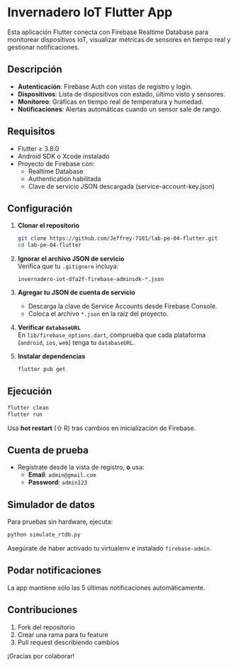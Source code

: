 # Invernadero IoT Flutter App

Esta aplicación Flutter conecta con Firebase Realtime Database para monitorear dispositivos IoT, visualizar métricas de sensores en tiempo real y gestionar notificaciones.

## Descripción

- **Autenticación**: Firebase Auth con vistas de registro y login.
- **Dispositivos**: Lista de dispositivos con estado, último visto y sensores.
- **Monitoreo**: Gráficas en tiempo real de temperatura y humedad.
- **Notificaciones**: Alertas automáticas cuando un sensor sale de rango.

## Requisitos

- Flutter ≥ 3.8.0
- Android SDK o Xcode instalado
- Proyecto de Firebase con:
  - Realtime Database
  - Authentication habilitada
  - Clave de servicio JSON descargada (service-account-key.json)

## Configuración

1. **Clonar el repositorio**  
   ```bash
   git clone https://github.com/Jeffrey-7101/lab-pe-04-flutter.git
   cd lab-pe-04-flutter
   ```

2. **Ignorar el archivo JSON de servicio**  
   Verifica que tu `.gitignore` incluya:
   ```
   invernadero-iot-dfa2f-firebase-adminsdk-*.json
   ```

3. **Agregar tu JSON de cuenta de servicio**  
   - Descarga la clave de Service Accounts desde Firebase Console.  
   - Coloca el archivo `*.json` en la raíz del proyecto.

4. **Verificar `databaseURL`**  
   En `lib/firebase_options.dart`, comprueba que cada plataforma (`android`, `ios`, `web`) tenga tu `databaseURL`.

5. **Instalar dependencias**  
   ```bash
   flutter pub get
   ```

## Ejecución

```bash
flutter clean
flutter run
```

Usa **hot restart** (⇧ R) tras cambios en inicialización de Firebase.

## Cuenta de prueba

- Regístrate desde la vista de registro, **o** usa:
  - **Email**: `admin@gmail.com`
  - **Password**: `admin123`

## Simulador de datos

Para pruebas sin hardware, ejecuta:

```bash
python simulate_rtdb.py
```

Asegúrate de haber activado tu virtualenv e instalado `firebase-admin`.

## Podar notificaciones

La app mantiene sólo las 5 últimas notificaciones automáticamente.  

## Contribuciones

1. Fork del repositorio  
2. Crear una rama para tu feature  
3. Pull request describiendo cambios  

¡Gracias por colaborar!
